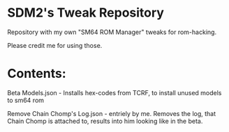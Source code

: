 # SDM2's Tweak Repository
Repository with my own "SM64 ROM Manager" tweaks for rom-hacking.

Please credit me for using those.
# Contents:
Beta Models.json - Installs hex-codes from TCRF, to install unused models to sm64 rom

Remove Chain Chomp's Log.json - entriely by me. Removes the log, that Chain Chomp is attached to, results into him looking like in the beta.
